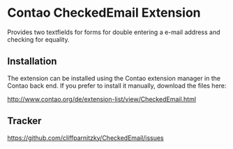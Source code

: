 Contao CheckedEmail Extension
=============================

Provides two textfields for forms for double entering a e-mail address and checking for equality.


Installation
------------

The extension can be installed using the Contao extension manager in the Contao
back end. If you prefer to install it manually, download the files here:

http://www.contao.org/de/extension-list/view/CheckedEmail.html


Tracker
-------

https://github.com/cliffparnitzky/CheckedEmail/issues
